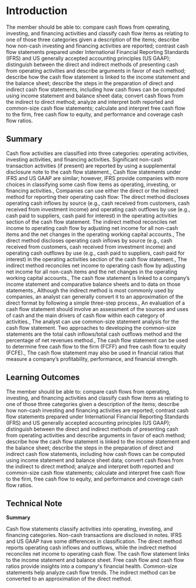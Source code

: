 # Introduction

The member should be able to: compare cash flows from operating, investing, and financing activities and classify cash flow items as relating to one of those three categories given a description of the items; describe how non-cash investing and financing activities are reported; contrast cash flow statements prepared under International Financial Reporting Standards (IFRS) and US generally accepted accounting principles (US GAAP); distinguish between the direct and indirect methods of presenting cash from operating activities and describe arguments in favor of each method; describe how the cash flow statement is linked to the income statement and the balance sheet; describe the steps in the preparation of direct and indirect cash flow statements, including how cash flows can be computed using income statement and balance sheet data; convert cash flows from the indirect to direct method; analyze and interpret both reported and common-size cash flow statements; calculate and interpret free cash flow to the firm, free cash flow to equity, and performance and coverage cash flow ratios.

## Summary

Cash flow activities are classified into three categories: operating activities, investing activities, and financing activities. Significant non-cash transaction activities (if present) are reported by using a supplemental disclosure note to the cash flow statement., Cash flow statements under IFRS and US GAAP are similar; however, IFRS provide companies with more choices in classifying some cash flow items as operating, investing, or financing activities., Companies can use either the direct or the indirect method for reporting their operating cash flow: The direct method discloses operating cash inflows by source (e.g., cash received from customers, cash received from investment income) and operating cash outflows by use (e.g., cash paid to suppliers, cash paid for interest) in the operating activities section of the cash flow statement. The indirect method reconciles net income to operating cash flow by adjusting net income for all non-cash items and the net changes in the operating working capital accounts., The direct method discloses operating cash inflows by source (e.g., cash received from customers, cash received from investment income) and operating cash outflows by use (e.g., cash paid to suppliers, cash paid for interest) in the operating activities section of the cash flow statement., The indirect method reconciles net income to operating cash flow by adjusting net income for all non-cash items and the net changes in the operating working capital accounts., The cash flow statement is linked to a company’s income statement and comparative balance sheets and to data on those statements., Although the indirect method is most commonly used by companies, an analyst can generally convert it to an approximation of the direct format by following a simple three-step process., An evaluation of a cash flow statement should involve an assessment of the sources and uses of cash and the main drivers of cash flow within each category of activities., The analyst can use common-size statement analysis for the cash flow statement. Two approaches to developing the common-size statements are the total cash inflows/total cash outflows method and the percentage of net revenues method., The cash flow statement can be used to determine free cash flow to the firm (FCFF) and free cash flow to equity (FCFE)., The cash flow statement may also be used in financial ratios that measure a company’s profitability, performance, and financial strength.

## Learning Outcomes

The member should be able to: compare cash flows from operating, investing, and financing activities and classify cash flow items as relating to one of those three categories given a description of the items; describe how non-cash investing and financing activities are reported; contrast cash flow statements prepared under International Financial Reporting Standards (IFRS) and US generally accepted accounting principles (US GAAP); distinguish between the direct and indirect methods of presenting cash from operating activities and describe arguments in favor of each method; describe how the cash flow statement is linked to the income statement and the balance sheet; describe the steps in the preparation of direct and indirect cash flow statements, including how cash flows can be computed using income statement and balance sheet data; convert cash flows from the indirect to direct method; analyze and interpret both reported and common-size cash flow statements; calculate and interpret free cash flow to the firm, free cash flow to equity, and performance and coverage cash flow ratios.

## Technical Note

**Summary**

Cash flow statements classify activities into operating, investing, and financing categories. Non-cash transactions are disclosed in notes. IFRS and US GAAP have some differences in classification. The direct method reports operating cash inflows and outflows, while the indirect method reconciles net income to operating cash flow. The cash flow statement links to the income statement and balance sheet. Free cash flow and cash flow ratios provide insights into a company's financial health. Common-size statements help analyze cash flow trends. The indirect method can be converted to an approximation of the direct method.
